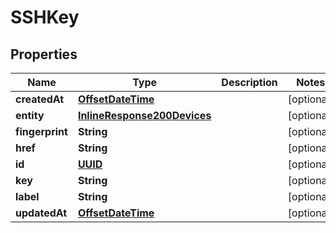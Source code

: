 
# SSHKey

## Properties
Name | Type | Description | Notes
------------ | ------------- | ------------- | -------------
**createdAt** | [**OffsetDateTime**](OffsetDateTime.md) |  |  [optional]
**entity** | [**InlineResponse200Devices**](InlineResponse200Devices.md) |  |  [optional]
**fingerprint** | **String** |  |  [optional]
**href** | **String** |  |  [optional]
**id** | [**UUID**](UUID.md) |  |  [optional]
**key** | **String** |  |  [optional]
**label** | **String** |  |  [optional]
**updatedAt** | [**OffsetDateTime**](OffsetDateTime.md) |  |  [optional]



